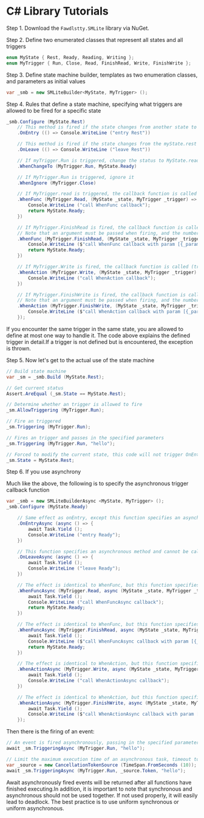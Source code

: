 # C# Library Tutorials

Step 1. Download the `Fawdlstty.SMLite` library via NuGet.

Step 2. Define two enumerated classes that represent all states and all triggers

```csharp
enum MyState { Rest, Ready, Reading, Writing };
enum MyTrigger { Run, Close, Read, FinishRead, Write, FinishWrite };
```

Step 3. Define state machine builder, templates as two enumeration classes, and parameters as initial values

```csharp
var _smb = new SMLiteBuilder<MyState, MyTrigger> ();
```

Step 4. Rules that define a state machine, specifying what triggers are allowed to be fired for a specific state

```csharp
_smb.Configure (MyState.Rest)
    // This method is fired if the state changes from another state to myState.rest state, not by the initial value specified when the state machine is initialized
    .OnEntry (() => Console.WriteLine ("entry Rest"))

    // This method is fired if the state changes from the myState.rest state to another state
    .OnLeave (() => Console.WriteLine ("leave Rest"))

    // If myTrigger.Run is triggered, change the status to MyState.ready
    .WhenChangeTo (MyTrigger.Run, MyState.Ready)

    // If MyTrigger.Run is triggered, ignore it
    .WhenIgnore (MyTrigger.Close)

    // If MyTrigger.read is triggered, the callback function is called and the state is adjusted to the return value
    .WhenFunc (MyTrigger.Read, (MyState _state, MyTrigger _trigger) => {
        Console.WriteLine ("call WhenFunc callback");
        return MyState.Ready;
    })

    // If MyTrigger.FinishRead is fired, the callback function is called and the state is adjusted to the return value
    // Note that an argument must be passed when firing, and the number and type must match exactly, otherwise an exception is thrown
    .WhenFunc (MyTrigger.FinishRead, (MyState _state, MyTrigger _trigger, string _param) => {
        Console.WriteLine ($"call WhenFunc callback with param [{_param}]");
        return MyState.Ready;
    })

    // If MyTrigger.Write is fired, the callback function is called (triggering this method callback does not adjust the return value)
    .WhenAction (MyTrigger.Write, (MyState _state, MyTrigger _trigger) => {
        Console.WriteLine ("call WhenAction callback");
    })

    // If MyTrigger.FinishWrite is fired, the callback function is called (triggering this method callback does not adjust the return value)
    // Note that an argument must be passed when firing, and the number and type must match exactly, otherwise an exception is thrown
    .WhenAction (MyTrigger.FinishWrite, (MyState _state, MyTrigger _trigger, string _param) => {
        Console.WriteLine ($"call WhenAction callback with param [{_param}]");
    });
```

If you encounter the same trigger in the same state, you are allowed to define at most one way to handle it. The code above explains the defined trigger in detail.If a trigger is not defined but is encountered, the exception is thrown.

Step 5. Now let's get to the actual use of the state machine

```csharp
// Build state machine
var _sm = _smb.Build (MyState.Rest);

// Get current status
Assert.AreEqual (_sm.State == MyState.Rest);

// Determine whether an trigger is allowed to fire
_sm.AllowTriggering (MyTrigger.Run);

// Fire an triggered
_sm.Triggering (MyTrigger.Run);

// Fires an trigger and passes in the specified parameters
_sm.Triggering (MyTrigger.Run, "hello");

// Forced to modify the current state, this code will not trigger OnEntry and OnLeave methods
_sm.State = MyState.Rest;
```

Step 6. If you use asynchrony

Much like the above, the following is to specify the asynchronous trigger callback function

```csharp
var _smb = new SMLiteBuilderAsync <MyState, MyTrigger> ();
_smb.Configure (MyState.Ready)

    // Same effect as onEntry, except this function specifies an asynchronous method and cannot be called at the same time as OnEntry
    .OnEntryAsync (async () => {
        await Task.Yield ();
        Console.WriteLine ("entry Ready");
    })

    // This function specifies an asynchronous method and cannot be called at the same time as OnLeave
    .OnLeaveAsync (async () => {
        await Task.Yield ();
        Console.WriteLine ("leave Ready");
    })

    // The effect is identical to WhenFunc, but this function specifies an asynchronous method
    .WhenFuncAsync (MyTrigger.Read, async (MyState _state, MyTrigger _trigger, CancellationToken _token) => {
        await Task.Yield ();
        Console.WriteLine ("call WhenFuncAsync callback");
        return MyState.Ready;
    })

    // The effect is identical to WhenFunc, but this function specifies an asynchronous method
    .WhenFuncAsync (MyTrigger.FinishRead, async (MyState _state, MyTrigger _trigger, CancellationToken _token, string _param) => {
        await Task.Yield ();
        Console.WriteLine ($"call WhenFuncAsync callback with param [{_param}]");
        return MyState.Ready;
    })

    // The effect is identical to WhenAction, but this function specifies an asynchronous method
    .WhenActionAsync (MyTrigger.Write, async (MyState _state, MyTrigger _trigger, CancellationToken _token) => {
        await Task.Yield ();
        Console.WriteLine ("call WhenActionAsync callback");
    })

    // The effect is identical to WhenAction, but this function specifies an asynchronous method
    .WhenActionAsync (MyTrigger.FinishWrite, async (MyState _state, MyTrigger _trigger, CancellationToken _token, string _param) => {
        await Task.Yield ();
        Console.WriteLine ($"call WhenActionAsync callback with param [{_param}]");
    });
```

Then there is the firing of an event:

```csharp
// An event is fired asynchronously, passing in the specified parameters
await _sm.TriggeringAsync (MyTrigger.Run, "hello");

// Limit the maximum execution time of an asynchronous task, timeout to cancel
var _source = new CancellationTokenSource (TimeSpan.FromSeconds (10));
await _sm.TriggeringAsync (MyTrigger.Run, _source.Token, "hello");
```

Await asynchronously fired events will be returned after all functions have finished executing.In addition, it is important to note that synchronous and asynchronous should not be used together. If not used properly, it will easily lead to deadlock. The best practice is to use uniform synchronous or uniform asynchronous.
